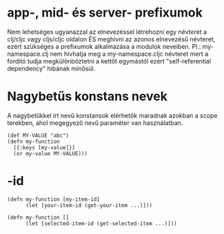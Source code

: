 
# app-, mid- és server- prefixumok
Nem lehetséges ugyanazzal az elnevezéssel létrehozni egy névteret a clj/cljc vagy cljs/cljc oldalon
ÉS meghívni az azonos elnevezésű névteret, ezért szükséges a prefixumok alkalmazása a modulok neveiben.
Pl.:
my-namespace.clj nem hívhatja meg a my-namespace.cljc névteret mert a fordító tudja megkülönböztetni
a kettőt egymástól ezért "self-referential dependency" hibának minősül.



# Nagybetűs konstans nevek
A nagybetűkkel írt nevű konstansok elérhetők maradnak azokban a scope terekben, ahol megegyező
nevű paraméter van használatban.

```
(def MY-VALUE "abc")
(defn my-function
  [{:keys [my-value]}]
  (or my-value MY-VALUE)))
```


# -id
```
(defn my-function [my-item-id]
      (let [your-item-id (get-your-item ...)]))
```

```      
(defn my-function []
      (let [selected-item-id (get-selected-item ...)]))      
```
